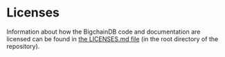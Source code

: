 # Licenses

Information about how the BigchainDB code and documentation are licensed can be found in [the LICENSES.md file](https://github.com/bigchaindb/bigchaindb/blob/master/LICENSES.md) (in the root directory of the repository).
